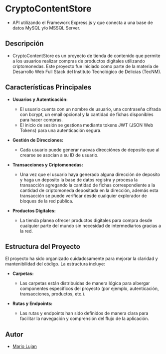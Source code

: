 # CryptoContentStore
- API utilizando el Framework Express.js y que conecta a una base de datos MySQL y/o MSSQL Server.

## Descripción
- CryptoContentStore es un proyecto de tienda de contenido que permite a los usuarios realizar compras de productos digitales utilizando criptomonedas. Este proyecto fue iniciado como parte de la materia de Desarrollo Web Full Stack del Instituto Tecnológico de Delicias (TecNM).

## Características Principales

- **Usuarios y Autenticación:**
  - El usuario cuenta con un nombre de usuario, una contraseña cifrada con bcrypt, un email opcional y la cantidad de fichas disponibles para hacer compras.
  - El inicio de sesión se gestiona mediante tokens JWT (JSON Web Tokens) para una autenticación segura.

- **Gestión de Direcciones:**
  - Cada usuario puede generar nuevas direcciónes de deposito que al crearse se asocian a su ID de usuario.

- **Transacciones y Criptomonedas:**
  - Una vez que el usuario haya generado alguna dirección de deposito y haga un deposito la base de datos registra y procesa la transacción agregando la cantidad de fichas correspondiente a la cantidad de criptomoneda depositada en la dirección, además esta transacción se puede verificar desde cualquier explorador de bloques de la red pública.
 
- **Productos Digitales:**
  - La tienda planea ofrecer productos digitales para compra desde cualquier parte del mundo sin necesidad de intermediarios gracias a la red.

## Estructura del Proyecto

El proyecto ha sido organizado cuidadosamente para mejorar la claridad y mantenibilidad del código. La estructura incluye:

- **Carpetas:**
  - Las carpetas están distribuidas de manera lógica para albergar componentes específicos del proyecto (por ejemplo, autenticación, transacciones, productos, etc.).

- **Rutas y Endpoints:**
  - Las rutas y endpoints han sido definidos de manera clara para facilitar la navegación y comprensión del flujo de la aplicación.

## Autor
- [Mario Lujan](https://github.com/maluxz)
